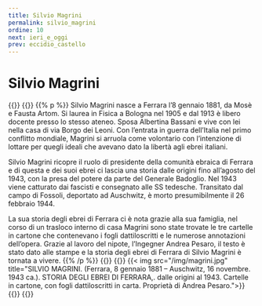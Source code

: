 ```yaml
---
title: Silvio Magrini
permalink: silvio_magrini
ordine: 10
next: ieri_e_oggi
prev: eccidio_castello
---
```

# Silvio Magrini
{{<row>}}
{{<column>}}
{{% p %}}
Silvio Magrini nasce a Ferrara l’8 gennaio 1881, da Mosè e Fausta Artom. Si laurea in Fisica a Bologna nel 1905 e dal 1913 è libero docente presso lo stesso
ateneo. Sposa Albertina Bassani e vive con lei nella casa di via Borgo dei Leoni. Con l’entrata in guerra dell’Italia nel primo conflitto mondiale, Magrini si
arruola come volontario con l’intenzione di lottare per quegli ideali che avevano dato la libertà agli ebrei italiani.

Silvio Magrini ricopre il ruolo di presidente della comunità ebraica di Ferrara e di questa e dei suoi ebrei ci lascia una storia dalle origini fino all’agosto del
1943, con la presa del potere da parte del Generale Badoglio. Nel 1943 viene catturato dai fascisti e consegnato alle SS tedesche. Transitato dal campo di
Fossoli, deportato ad Auschwitz, è morto presumibilmente il 26 febbraio 1944.

La sua storia degli ebrei di Ferrara ci è nota grazie alla sua famiglia, nel corso di un trasloco interno di casa Magrini sono state trovate le tre cartelle in cartone
che contenevano i fogli dattiloscritti e le numerose annotazioni dell’opera. Grazie al lavoro del nipote, l’Ingegner Andrea Pesaro, il testo è stato dato alle
stampe e la storia degli ebrei di Ferrara di Silvio Magrini è tornata a vivere.
{{% /p %}}
{{</column>}}
{{<column>}}
{{< img src="/img/magrini.jpg" title="SILVIO MAGRINI. (Ferrara, 8 gennaio 1881 – Auschwitz, 16 novembre. 1943 ca.). STORIA DEGLI EBREI DI FERRARA,. dalle origini al 1943. Cartelle in cartone, con fogli dattiloscritti in carta. Proprietà di Andrea Pesaro.">}}
{{</column>}}
{{</row>}}

